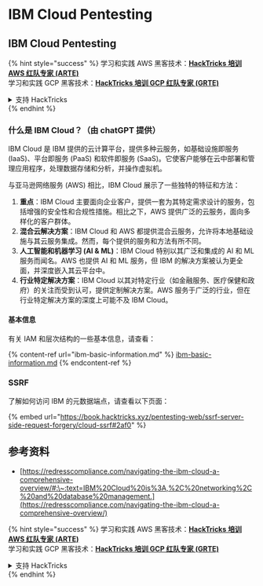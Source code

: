 # IBM Cloud Pentesting

## IBM Cloud Pentesting

{% hint style="success" %}
学习和实践 AWS 黑客技术：<img src="../../.gitbook/assets/image (1) (1) (1) (1).png" alt="" data-size="line">[**HackTricks 培训 AWS 红队专家 (ARTE)**](https://training.hacktricks.xyz/courses/arte)<img src="../../.gitbook/assets/image (1) (1) (1) (1).png" alt="" data-size="line">\
学习和实践 GCP 黑客技术：<img src="../../.gitbook/assets/image (2) (1).png" alt="" data-size="line">[**HackTricks 培训 GCP 红队专家 (GRTE)**<img src="../../.gitbook/assets/image (2) (1).png" alt="" data-size="line">](https://training.hacktricks.xyz/courses/grte)

<details>

<summary>支持 HackTricks</summary>

* 查看 [**订阅计划**](https://github.com/sponsors/carlospolop)!
* **加入** 💬 [**Discord 群组**](https://discord.gg/hRep4RUj7f) 或 [**Telegram 群组**](https://t.me/peass) 或 **关注** 我们的 **Twitter** 🐦 [**@hacktricks\_live**](https://twitter.com/hacktricks_live)**.**
* **通过向** [**HackTricks**](https://github.com/carlospolop/hacktricks) 和 [**HackTricks Cloud**](https://github.com/carlospolop/hacktricks-cloud) GitHub 仓库提交 PR 来分享黑客技巧。

</details>
{% endhint %}

### 什么是 IBM Cloud？（由 chatGPT 提供）

IBM Cloud 是 IBM 提供的云计算平台，提供多种云服务，如基础设施即服务 (IaaS)、平台即服务 (PaaS) 和软件即服务 (SaaS)。它使客户能够在云中部署和管理应用程序，处理数据存储和分析，并操作虚拟机。

与亚马逊网络服务 (AWS) 相比，IBM Cloud 展示了一些独特的特征和方法：

1. **重点**：IBM Cloud 主要面向企业客户，提供一套为其特定需求设计的服务，包括增强的安全性和合规性措施。相比之下，AWS 提供广泛的云服务，面向多样化的客户群体。
2. **混合云解决方案**：IBM Cloud 和 AWS 都提供混合云服务，允许将本地基础设施与其云服务集成。然而，每个提供的服务和方法有所不同。
3. **人工智能和机器学习 (AI & ML)**：IBM Cloud 特别以其广泛和集成的 AI 和 ML 服务而闻名。AWS 也提供 AI 和 ML 服务，但 IBM 的解决方案被认为更全面，并深度嵌入其云平台中。
4. **行业特定解决方案**：IBM Cloud 以其对特定行业（如金融服务、医疗保健和政府）的关注而受到认可，提供定制解决方案。AWS 服务于广泛的行业，但在行业特定解决方案的深度上可能不及 IBM Cloud。

#### 基本信息

有关 IAM 和层次结构的一些基本信息，请查看：

{% content-ref url="ibm-basic-information.md" %}
[ibm-basic-information.md](ibm-basic-information.md)
{% endcontent-ref %}

### SSRF

了解如何访问 IBM 的元数据端点，请查看以下页面：

{% embed url="https://book.hacktricks.xyz/pentesting-web/ssrf-server-side-request-forgery/cloud-ssrf#2af0" %}

## 参考资料

* [https://redresscompliance.com/navigating-the-ibm-cloud-a-comprehensive-overview/#:\~:text=IBM%20Cloud%20is%3A,%2C%20networking%2C%20and%20database%20management.](https://redresscompliance.com/navigating-the-ibm-cloud-a-comprehensive-overview/)

{% hint style="success" %}
学习和实践 AWS 黑客技术：<img src="../../.gitbook/assets/image (1) (1) (1) (1).png" alt="" data-size="line">[**HackTricks 培训 AWS 红队专家 (ARTE)**](https://training.hacktricks.xyz/courses/arte)<img src="../../.gitbook/assets/image (1) (1) (1) (1).png" alt="" data-size="line">\
学习和实践 GCP 黑客技术：<img src="../../.gitbook/assets/image (2) (1).png" alt="" data-size="line">[**HackTricks 培训 GCP 红队专家 (GRTE)**<img src="../../.gitbook/assets/image (2) (1).png" alt="" data-size="line">](https://training.hacktricks.xyz/courses/grte)

<details>

<summary>支持 HackTricks</summary>

* 查看 [**订阅计划**](https://github.com/sponsors/carlospolop)!
* **加入** 💬 [**Discord 群组**](https://discord.gg/hRep4RUj7f) 或 [**Telegram 群组**](https://t.me/peass) 或 **关注** 我们的 **Twitter** 🐦 [**@hacktricks\_live**](https://twitter.com/hacktricks_live)**.**
* **通过向** [**HackTricks**](https://github.com/carlospolop/hacktricks) 和 [**HackTricks Cloud**](https://github.com/carlospolop/hacktricks-cloud) GitHub 仓库提交 PR 来分享黑客技巧。

</details>
{% endhint %}
